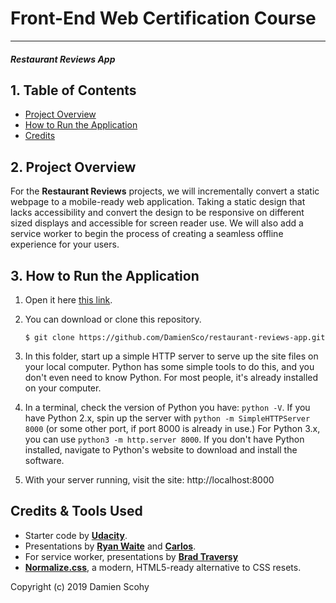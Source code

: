 # Front-End Web Certification Course
---
#### _Restaurant Reviews App_

## 1. Table of Contents

* [Project Overview](#project-overview)
* [How to Run the Application](#how-to-run-the-application)
* [Credits](#credits)

## 2. Project Overview

For the **Restaurant Reviews** projects, we will incrementally convert a static webpage to a mobile-ready web application. Taking a static design that lacks accessibility and convert the design to be responsive on different sized displays and accessible for screen reader use. We will also add a service worker to begin the process of creating a seamless offline experience for your users.

## 3. How to Run the Application

1. Open it here [this link](https://damiensco.github.io/restaurant-review/index.html).

2. You can download or clone this repository.

    ```
    $ git clone https://github.com/DamienSco/restaurant-reviews-app.git
    ```

3. In this folder, start up a simple HTTP server to serve up the site files on your local computer. Python has some simple tools to do this, and you don't even need to know Python. For most people, it's already installed on your computer.

4. In a terminal, check the version of Python you have: `python -V`. If you have Python 2.x, spin up the server with `python -m SimpleHTTPServer 8000` (or some other port, if port 8000 is already in use.) For Python 3.x, you can use `python3 -m http.server 8000`. If you don't have Python installed, navigate to Python's website to download and install the software.

5. With your server running, visit the site: http://localhost:8000


## Credits & Tools Used

* Starter code by [**Udacity**](https://github.com/udacity/mws-restaurant-stage-1).
* Presentations by [**Ryan Waite**](https://www.youtube.com/watch?v=dMutLUzVbIA&t=500s) and [**Carlos**](https://www.youtube.com/watch?v=tyVQW2PkFk4&feature=youtu.be&t=119).
* For service worker, presentations by [**Brad Traversy**](https://www.youtube.com/watch?v=ksXwaWHCW6k&feature=youtu.be)
* [**Normalize.css**](https://necolas.github.io/normalize.css/), a modern, HTML5-ready alternative to CSS resets.

Copyright (c) 2019 Damien Scohy